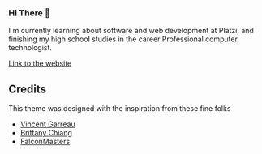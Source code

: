 ### Hi There 👋

I´m currently learning about software and web development at Platzi, and finishing my high school studies in the career Professional computer technologist.

[Link to the website](https://brandonargel.github.io)

## Credits

This theme was designed with the inspiration from these fine folks

- [Vincent Garreau](https://github.com/VincentGarreau/particles.js/)
- [Brittany Chiang](https://github.com/bchiang7/v4)
- [FalconMasters](https://github.com/falconmasters/texto-animado/tree/master)
